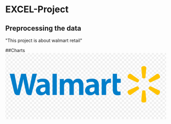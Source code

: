 # EXCEL-Project

## Preprocessing the data
"This project is about walmart retail"

##Charts
<img src ="https://github.com/Gulberinheja/EXCEL---Project/blob/main/walmart.png" />
